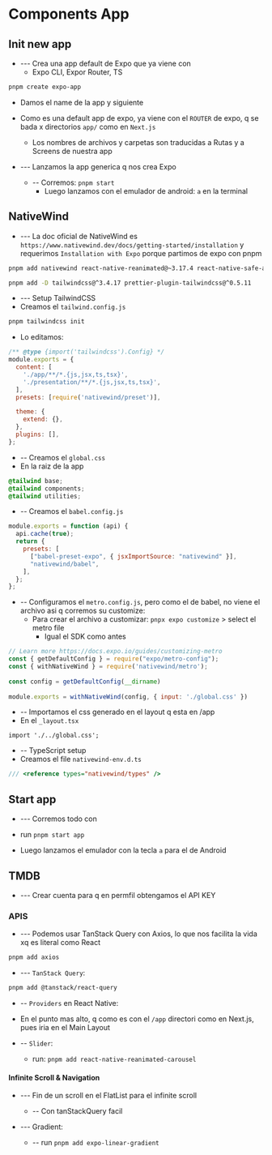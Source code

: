 # Components App

## Init new app
- --- Crea una app default de Expo que ya viene con
  - Expo CLI, Expor Router, TS
```sh
pnpm create expo-app
```

  - Damos el name de la app y siguiente
  - Como es una default app de expo, ya viene con el  `ROUTER`  de expo, q se bada x directorios `app/` como en `Next.js`
    - Los nombres de archivos y carpetas son traducidas a Rutas y a Screens de nuestra app


- --- Lanzamos la app generica q nos crea Expo
  - -- Corremos: `pnpm start`
    - Luego lanzamos con el emulador de android: `a` en la terminal














## NativeWind
- --- La doc oficial de NativeWind es `https://www.nativewind.dev/docs/getting-started/installation` y requerimos `Installation with Expo` porque partimos de expo con pnpm

```sh
pnpm add nativewind react-native-reanimated@~3.17.4 react-native-safe-area-context@5.4.0

pnpm add -D tailwindcss@^3.4.17 prettier-plugin-tailwindcss@^0.5.11
```

- --- Setup TailwindCSS
- Creamos el `tailwind.config.js`
```sh
pnpm tailwindcss init
```

- Lo editamos:
```js
/** @type {import('tailwindcss').Config} */
module.exports = {
  content: [
    './app/**/*.{js,jsx,ts,tsx}',
    './presentation/**/*.{js,jsx,ts,tsx}',
  ],
  presets: [require('nativewind/preset')],

  theme: {
    extend: {},
  },
  plugins: [],
};
```

- -- Creamos el `global.css`
- En la raiz de la app
```css
@tailwind base;
@tailwind components;
@tailwind utilities;
```


- -- Creamos el `babel.config.js`
```js
module.exports = function (api) {
  api.cache(true);
  return {
    presets: [
      ["babel-preset-expo", { jsxImportSource: "nativewind" }],
      "nativewind/babel",
    ],
  };
};
```


- -- Configuramos el `metro.config.js`, pero como el de babel, no viene el archivo asi q corremos su customize:
  - Para crear el archivo a customizar: `pnpx expo customize` > select el metro file
    - Igual el SDK como antes
```js
// Learn more https://docs.expo.io/guides/customizing-metro
const { getDefaultConfig } = require("expo/metro-config");
const { withNativeWind } = require('nativewind/metro');
 
const config = getDefaultConfig(__dirname)
 
module.exports = withNativeWind(config, { input: './global.css' })
```



- -- Importamos el css generado en el layout q esta en /app
- En el `_layout.tsx`
```tsx
import './../global.css';
```



- -- TypeScript setup
- Creamos el file  `nativewind-env.d.ts`
```ts
/// <reference types="nativewind/types" />
```












## Start app
- --- Corremos todo con
- run `pnpm start app`

- Luego lanzamos el emulador con la tecla `a` para el de Android











## TMDB
- --- Crear cuenta para q en permfil obtengamos el API KEY





### APIS
- --- Podemos usar TanStack Query con Axios, lo que nos facilita la vida xq es literal como React
```sh
pnpm add axios
```

- --- `TanStack Query`:
```sh
pnpm add @tanstack/react-query
```

- -- `Providers` en React Native:
- En el punto mas alto, q como es con el `/app` directori como en Next.js, pues iria en el Main Layout




- -- `Slider`:
  - run: `pnpm add react-native-reanimated-carousel`










#### Infinite Scroll & Navigation
- --- Fin de un scroll en el FlatList para el infinite scroll
  - -- Con tanStackQuery facil



- --- Gradient:
  - -- run `pnpm add expo-linear-gradient`





















